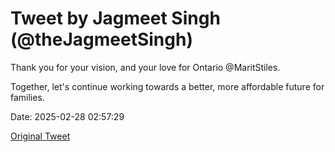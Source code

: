 # Tweet by Jagmeet Singh (@theJagmeetSingh)

Thank you for your vision, and your love for Ontario @MaritStiles. 

Together, let's continue working towards a better, more affordable future for families.

Date: 2025-02-28 02:57:29

[Original Tweet](https://x.com/theJagmeetSingh/status/1895307305840976378)
